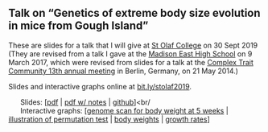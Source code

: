 ## Talk on &ldquo;Genetics of extreme body size evolution in mice from Gough Island&rdquo;

These are slides for a talk that I will give at
[St Olaf College](https://stolaf.edu) on 30 Sept 2019
(They are revised from a talk I gave at the
[Madison East High School](https://east.madison.k12.wi.us) on 9 March
2017, which were revised from slides for a talk at the
[Complex Trait Community 13th annual meeting](http://www.ctc2014.org) in
Berlin, Germany, on 21 May 2014.)

Slides and interactive graphs online at [bit.ly/stolaf2019](http://bit.ly/stolaf2019).

&nbsp; &nbsp; &nbsp; Slides:
  \[[pdf](https://www.biostat.wisc.edu/~kbroman/presentations/StOlaf2019/stolaf2019.pdf) |
  [pdf w/ notes](https://www.biostat.wisc.edu/~kbroman/presentations/StOlaf2019/stolaf2019_withnotes.pdf) |
  [github](https://github.com/kbroman/Talk_StOlaf2019)\]<br/<br/>
&nbsp; &nbsp; &nbsp; Interactive graphs:
  \[[genome scan for body weight at 5 weeks](https://www.biostat.wisc.edu/~kbroman/presentations/StOlaf2019/lod_and_effect) |
 [illustration of permutation test](https://www.biostat.wisc.edu/~kbroman/presentations/StOlaf2019/perm_test) |
 [body weights](https://www.biostat.wisc.edu/~kbroman/presentations/StOlaf2019/iplot_bodyweight.html) |
 [growth rates](https://www.biostat.wisc.edu/~kbroman/presentations/StOlaf2019/iplot_deriv_bodyweight.html)\]
